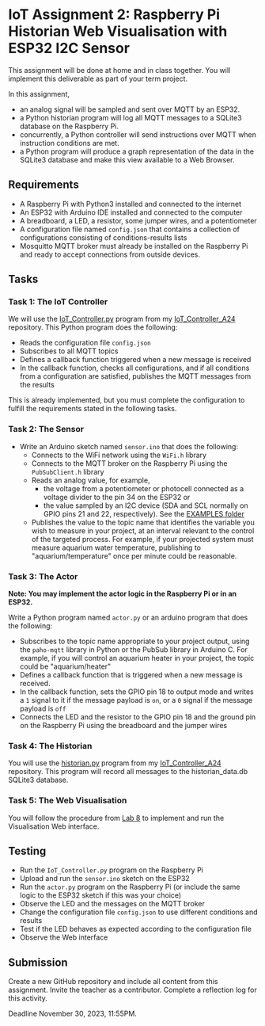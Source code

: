 # IoT Assignment 2: Raspberry Pi Historian Web Visualisation with ESP32 I2C Sensor

This assignment will be done at home and in class together.
You will implement this deliverable as part of your term project.

In this assignment,
- an analog signal will be sampled and sent over MQTT by an ESP32.
- a Python historian program will log all MQTT messages to a SQLite3 database on the Raspberry Pi.
- concurrently, a Python controller will send instructions over MQTT when instruction conditions are met.
- a Python program will produce a graph representation of the data in the SQLite3 database and make this view available to a Web Browser.

## Requirements

- A Raspberry Pi with Python3 installed and connected to the internet
- An ESP32 with Arduino IDE installed and connected to the computer
- A breadboard, a LED, a resistor, some jumper wires, and a potentiometer
- A configuration file named `config.json` that contains a collection of configurations consisting of conditions-results lists
- Mosquitto MQTT broker must already be installed on the Raspberry Pi and ready to accept connections from outside devices.

## Tasks

### Task 1: The IoT Controller
We will use the [IoT_Controller.py](https://github.com/paquettm/IoT_Controller_A24/blob/main/IoT_Controller.py) program from my [IoT_Controller_A24](https://github.com/paquettm/IoT_Controller_A24) repository.
This Python program does the following:
- Reads the configuration file `config.json`
- Subscribes to all MQTT topics
- Defines a callback function triggered when a new message is received
- In the callback function, checks all configurations, and if all conditions from a configuration are satisfied, publishes the MQTT messages from the results

This is already implemented, but you must complete the configuration to fulfill the requirements stated in the following tasks.

### Task 2: The Sensor

- Write an Arduino sketch named `sensor.ino` that does the following:
    - Connects to the WiFi network using the `WiFi.h` library
    - Connects to the MQTT broker on the Raspberry Pi using the `PubSubClient.h` library
    - Reads an analog value, for example,
        - the voltage from a potentiometer or photocell connected as a voltage divider to the pin 34 on the ESP32 or
        - the value sampled by an I2C device (SDA and SCL normally on GPIO pins 21 and 22, respectively). See the [EXAMPLES folder](../EXAMPLES)
    - Publishes the value to the topic name that identifies the variable you wish to measure in your project, at an interval relevant to the control of the targeted process. For example, if your projected system must measure aquarium water temperature, publishing to "aquarium/temperature" once per minute could be reasonable.

### Task 3: The Actor

**Note: You may implement the actor logic in the Raspberry Pi or in an ESP32.**

Write a Python program named `actor.py` or an arduino program that does the following:
- Subscribes to the topic name appropriate to your project output, using the `paho-mqtt` library in Python or the PubSub library in Arduino C. For example, if you will control an aquarium heater in your project, the topic could be "aquarium/heater"
- Defines a callback function that is triggered when a new message is received.
- In the callback function, sets the GPIO pin 18 to output mode and writes a `1` signal to it if the message payload is `on`, or a `0` signal if the message payload is `off`
- Connects the LED and the resistor to the GPIO pin 18 and the ground pin on the Raspberry Pi using the breadboard and the jumper wires

### Task 4: The Historian

You will use the [historian.py](https://github.com/paquettm/IoT_Controller_A24/blob/main/historian.py) program from my [IoT_Controller_A24](https://github.com/paquettm/IoT_Controller_A24) repository.
This program will record all messages to the historian_data.db SQLite3 database.

### Task 5: The Web Visualisation

You will follow the procedure from [Lab 8](../LABS/LAB8_Web_Historian_Visualisation.md) to implement and run the Visualisation Web interface.

## Testing

- Run the `IoT_Controller.py` program on the Raspberry Pi
- Upload and run the `sensor.ino` sketch on the ESP32
- Run the `actor.py` program on the Raspberry Pi (or include the same logic to the ESP32 sketch if this was your choice)
- Observe the LED and the messages on the MQTT broker
- Change the configuration file `config.json` to use different conditions and results
- Test if the LED behaves as expected according to the configuration file
- Observe the Web interface

## Submission

Create a new GitHub repository and include all content from this assignment.
Invite the teacher as a contributor.
Complete a reflection log for this activity.

Deadline November 30, 2023, 11:55PM.
